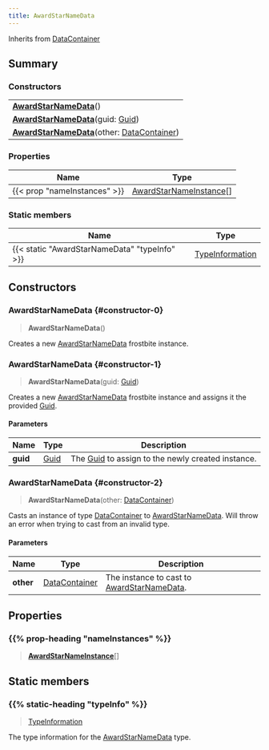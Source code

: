 ```yaml
---
title: AwardStarNameData
---
```


Inherits from 
[DataContainer](/vext/ref/shared/class/datacontainer)

## Summary
### Constructors
| |
| ----------- |
| **[AwardStarNameData](#constructor-0)**() |
| **[AwardStarNameData](#constructor-1)**(guid: [Guid](/vext/ref/shared/class/guid)) |
| **[AwardStarNameData](#constructor-2)**(other: [DataContainer](/vext/ref/shared/class/datacontainer)) |

### Properties
| Name | Type |
| ---- | ---- |
| {{< prop "nameInstances" >}} | [AwardStarNameInstance](/vext/ref/fb/awardstarnameinstance)[] |

### Static members
| Name | Type |
| ---- | ---- |
| {{< static "AwardStarNameData" "typeInfo" >}} | [TypeInformation](/vext/ref/shared/class/typeinformation) |

## Constructors
### AwardStarNameData {#constructor-0}
> **AwardStarNameData**()

Creates a new [AwardStarNameData](/vext/ref/fb/awardstarnamedata) frostbite instance.

### AwardStarNameData {#constructor-1}
> **AwardStarNameData**(guid: [Guid](/vext/ref/shared/class/guid))

Creates a new [AwardStarNameData](/vext/ref/fb/awardstarnamedata) frostbite instance and assigns it the provided [Guid](/vext/ref/shared/class/guid).

#### Parameters
| Name | Type | Description |
| ---- | ---- | ----------- |
| **guid** | [Guid](/vext/ref/shared/class/guid) | The [Guid](/vext/ref/shared/class/guid) to assign to the newly created instance. |

### AwardStarNameData {#constructor-2}
> **AwardStarNameData**(other: [DataContainer](/vext/ref/shared/class/datacontainer))

Casts an instance of type [DataContainer](/vext/ref/shared/class/datacontainer) to [AwardStarNameData](/vext/ref/fb/awardstarnamedata). Will throw an error when trying to cast from an invalid type.

#### Parameters
| Name | Type | Description |
| ---- | ---- | ----------- |
| **other** | [DataContainer](/vext/ref/shared/class/datacontainer) | The instance to cast to [AwardStarNameData](/vext/ref/fb/awardstarnamedata). |

## Properties
### {{% prop-heading "nameInstances" %}}
> **[AwardStarNameInstance](/vext/ref/fb/awardstarnameinstance)**[]

## Static members
### {{% static-heading "typeInfo" %}}
> [TypeInformation](/vext/ref/shared/class/typeinformation)

The type information for the [AwardStarNameData](/vext/ref/fb/awardstarnamedata) type.

